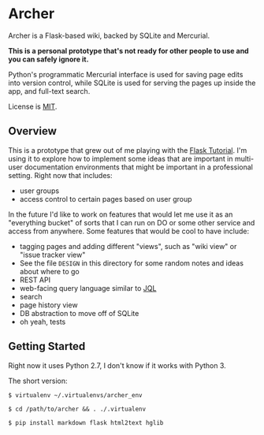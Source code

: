 Archer
======

Archer is a Flask-based wiki, backed by SQLite and Mercurial.

**This is a personal prototype that's not ready for other people to
use and you can safely ignore it.**

Python's programmatic Mercurial interface is used for saving page
edits into version control, while SQLite is used for serving the pages
up inside the app, and full-text search.

License is [MIT](https://opensource.org/licenses/MIT).

Overview
--------

This is a prototype that grew out of me playing with the
[Flask Tutorial](http://flask.pocoo.org/docs/0.11/tutorial/).  I'm
using it to explore how to implement some ideas that are important in
multi-user documentation environments that might be important in a
professional setting.  Right now that includes:

+ user groups
+ access control to certain pages based on user group

In the future I'd like to work on features that would let me use it as
an "everything bucket" of sorts that I can run on DO or some other
service and access from anywhere.  Some features that would be cool to
have include:

+ tagging pages and adding different "views", such as "wiki
  view" or "issue tracker view"
+ See the file `DESIGN` in this directory for some random notes and
  ideas about where to go
+ REST API
+ web-facing query language similar to [JQL](http://blogs.atlassian.com/2013/01/jql-the-most-flexible-way-to-search-jira-14/?_ga=1.236371010.257445571.1472316705)
+ search
+ page history view
+ DB abstraction to move off of SQLite
+ oh yeah, tests

Getting Started
---------------

Right now it uses Python 2.7, I don't know if it works with Python 3.

The short version:

    $ virtualenv ~/.virtualenvs/archer_env

    $ cd /path/to/archer && . ./.virtualenv

    $ pip install markdown flask html2text hglib
